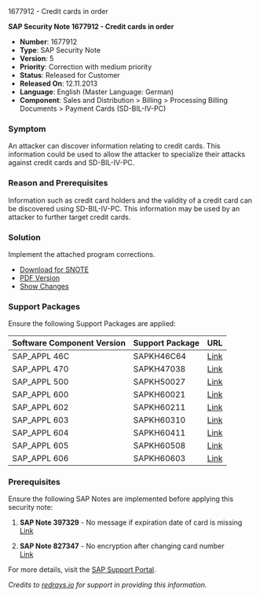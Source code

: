 1677912 - Credit cards in order

**SAP Security Note 1677912 - Credit cards in order**

- **Number**: 1677912
- **Type**: SAP Security Note
- **Version**: 5
- **Priority**: Correction with medium priority
- **Status**: Released for Customer
- **Released On**: 12.11.2013
- **Language**: English (Master Language: German)
- **Component**: Sales and Distribution > Billing > Processing Billing Documents > Payment Cards (SD-BIL-IV-PC)

### Symptom
An attacker can discover information relating to credit cards. This information could be used to allow the attacker to specialize their attacks against credit cards and SD-BIL-IV-PC.

### Reason and Prerequisites
Information such as credit card holders and the validity of a credit card can be discovered using SD-BIL-IV-PC. This information may be used by an attacker to further target credit cards.

### Solution
Implement the attached program corrections.

- [Download for SNOTE](https://notesdownloads.sap.com/note/0040000009965802017)
- [PDF Version](https://userapps.support.sap.com/sap/support/sfm/notes/print/0001677912?language=en-US&token=5DAD2B0D9B9F6952F6DBD9827BBA6E84)
- [Show Changes](https://me.sap.com/notesLatestChanges/0001677912/E/diff)

### Support Packages
Ensure the following Support Packages are applied:

| Software Component Version | Support Package      | URL                                     |
|----------------------------|----------------------|-----------------------------------------|
| SAP_APPL 46C               | SAPKH46C64           | [Link](https://me.sap.com/supportpackage/SAPKH46C64) |
| SAP_APPL 470               | SAPKH47038           | [Link](https://me.sap.com/supportpackage/SAPKH47038) |
| SAP_APPL 500               | SAPKH50027           | [Link](https://me.sap.com/supportpackage/SAPKH50027) |
| SAP_APPL 600               | SAPKH60021           | [Link](https://me.sap.com/supportpackage/SAPKH60021) |
| SAP_APPL 602               | SAPKH60211           | [Link](https://me.sap.com/supportpackage/SAPKH60211) |
| SAP_APPL 603               | SAPKH60310           | [Link](https://me.sap.com/supportpackage/SAPKH60310) |
| SAP_APPL 604               | SAPKH60411           | [Link](https://me.sap.com/supportpackage/SAPKH60411) |
| SAP_APPL 605               | SAPKH60508           | [Link](https://me.sap.com/supportpackage/SAPKH60508) |
| SAP_APPL 606               | SAPKH60603           | [Link](https://me.sap.com/supportpackage/SAPKH60603) |

### Prerequisites
Ensure the following SAP Notes are implemented before applying this security note:

1. **SAP Note 397329** - No message if expiration date of card is missing  
   [Link](https://me.sap.com/notes/397329)

2. **SAP Note 827347** - No encryption after changing card number  
   [Link](https://me.sap.com/notes/827347)

For more details, visit the [SAP Support Portal](https://me.sap.com/).

*Credits to [redrays.io](https://redrays.io) for support in providing this information.*